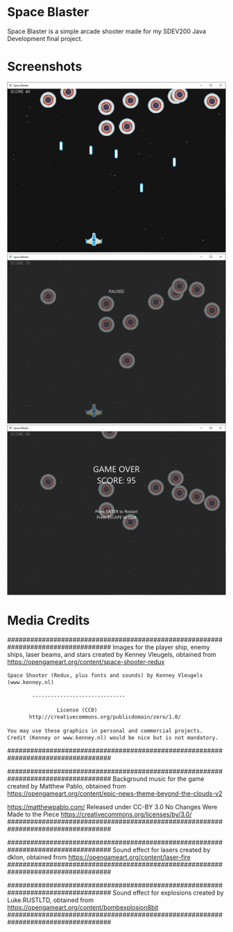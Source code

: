 # Space Blaster
Space Blaster is a simple arcade shooter made for my SDEV200 Java Development final project.

# Screenshots
![Gameplay](/SpaceBlaster_Screen1.PNG?raw=true "Gameplay")
![Pause Screen](/SpaceBlaster_Screen2.PNG?raw=true "Pause Screen")
![Game Over](/SpaceBlaster_Screen3.PNG?raw=true "Game Over")

# Media Credits

###################################################################################
Images for the player ship, enemy ships, laser beams, and stars created by
Kenney Vleugels, obtained from https://opengameart.org/content/space-shooter-redux

	Space Shooter (Redux, plus fonts and sounds) by Kenney Vleugels (www.kenney.nl)

			------------------------------

			        License (CC0)
	       http://creativecommons.org/publicdomain/zero/1.0/

	You may use these graphics in personal and commercial projects.
	Credit (Kenney or www.kenney.nl) would be nice but is not mandatory.
###################################################################################



###################################################################################
Background music for the game created by Matthew Pablo, obtained from
https://opengameart.org/content/epic-news-theme-beyond-the-clouds-v2


https://matthewpablo.com/
Released under CC-BY 3.0
No Changes Were Made to the Piece
https://creativecommons.org/licenses/by/3.0/
###################################################################################



###################################################################################
Sound effect for lasers created by dklon, obtained from
https://opengameart.org/content/laser-fire
###################################################################################


###################################################################################
Sound effect for explosions created by Luke.RUSTLTD, obtained from
https://opengameart.org/content/bombexplosion8bit
###################################################################################
